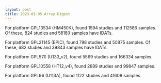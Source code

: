 ```yaml
---
layout: post
title: 2023-01-05 Array Digest
---
```

For platform GPL13534 (HM450K), found 1594 studies and 112586 samples. Of these, 824 studies and 58180 samples have IDATs.

For platform GPL21145 (EPIC), found 798 studies and 50875 samples. Of these, 682 studies and 39843 samples have IDATs.

For platform GPL570 (U133_v2), found 5569 studies and 166334 samples.

For platform GPL10558 (HT12_v4), found 2889 studies and 99847 samples.

For platform GPL96 (U113A), found 1122 studies and 41608 samples.


